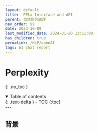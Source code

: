 ```yaml
---
layout: default
title:  PPLx Interface and API
parent: 自然語言處理
nav_order: 99
date: 2023-10-09
last_modified_date: 2024-01-20 13:11:00
has_children: true
permalink: /NLP/openAI
tags: AI chat report
---
```


# Perplexity
{: .no_toc }

<details open markdown="block">
  <summary>
    Table of contents
  </summary>
  {: .text-delta }
- TOC
{:toc}
</details>
---

## 背景
